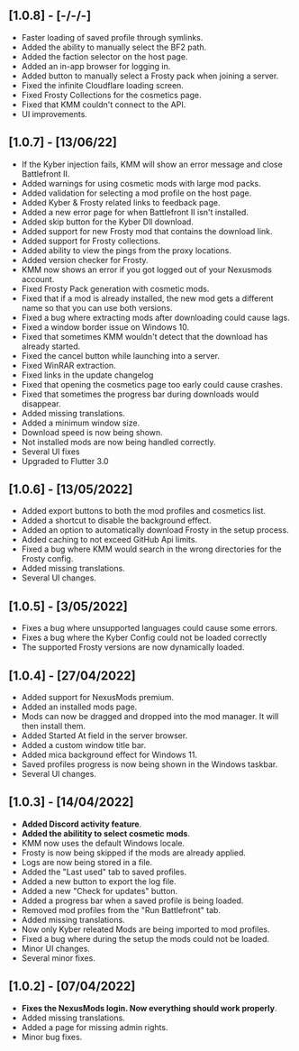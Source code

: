 ## [1.0.8] - [-/-/-]

- Faster loading of saved profile through symlinks.
- Added the ability to manually select the BF2 path.
- Added the faction selector on the host page.
- Added an in-app browser for logging in.
- Added button to manually select a Frosty pack when joining a server.
- Fixed the infinite Cloudflare loading screen.
- Fixed Frosty Collections for the cosmetics page.
- Fixed that KMM couldn't connect to the API.
- UI improvements.

## [1.0.7] - [13/06/22]

- If the Kyber injection fails, KMM will show an error message and close Battlefront II.
- Added warnings for using cosmetic mods with large mod packs.
- Added validation for selecting a mod profile on the host page.
- Added Kyber & Frosty related links to feedback page.
- Added a new error page for when Battlefront II isn't installed.
- Added skip button for the Kyber Dll download.
- Added support for new Frosty mod that contains the download link.
- Added support for Frosty collections.
- Added ability to view the pings from the proxy locations.
- Added version checker for Frosty.
- KMM now shows an error if you got logged out of your Nexusmods account.
- Fixed Frosty Pack generation with cosmetic mods.
- Fixed that if a mod is already installed, the new mod gets a different name so that you can use both versions.
- Fixed a bug where extracting mods after downloading could cause lags.
- Fixed a window border issue on Windows 10.
- Fixed that sometimes KMM wouldn't detect that the download has already started.
- Fixed the cancel button while launching into a server.
- Fixed WinRAR extraction.
- Fixed links in the update changelog
- Fixed that opening the cosmetics page too early could cause crashes.
- Fixed that sometimes the progress bar during downloads would disappear.
- Added missing translations.
- Added a minimum window size.
- Download speed is now being shown.
- Not installed mods are now being handled correctly.
- Several UI fixes
- Upgraded to Flutter 3.0

## [1.0.6] - [13/05/2022]

- Added export buttons to both the mod profiles and cosmetics list.
- Added a shortcut to disable the background effect.
- Added an option to automatically download Frosty in the setup process.
- Added caching to not exceed GitHub Api limits.
- Fixed a bug where KMM would search in the wrong directories for the Frosty config.
- Added missing translations.
- Several UI changes.

## [1.0.5] - [3/05/2022]

- Fixes a bug where unsupported languages could cause some errors.
- Fixes a bug where the Kyber Config could not be loaded correctly
- The supported Frosty versions are now dynamically loaded.

## [1.0.4] - [27/04/2022]

- Added support for NexusMods premium.
- Added an installed mods page.
- Mods can now be dragged and dropped into the mod manager. It will then install them.
- Added Started At field in the server browser.
- Added a custom window title bar.
- Added mica background effect for Windows 11.
- Saved profiles progress is now being shown in the Windows taskbar.
- Several UI changes.

## [1.0.3] - [14/04/2022]

- **Added Discord activity feature**.
- **Added the abilitity to select cosmetic mods**.
- KMM now uses the default Windows locale.
- Frosty is now being skipped if the mods are already applied.
- Logs are now being stored in a file.
- Added the "Last used" tab to saved profiles.
- Added a new button to export the log file.
- Added a new "Check for updates" button.
- Added a progress bar when a saved profile is being loaded.
- Removed mod profiles from the "Run Battlefront" tab.
- Added missing translations.
- Now only Kyber releated Mods are being imported to mod profiles.
- Fixed a bug where during the setup the mods could not be loaded.
- Minor UI changes.
- Several minor fixes.

## [1.0.2] - [07/04/2022]

- **Fixes the NexusMods login. Now everything should work properly**.
- Added missing translations.
- Added a page for missing admin rights.
- Minor bug fixes.

